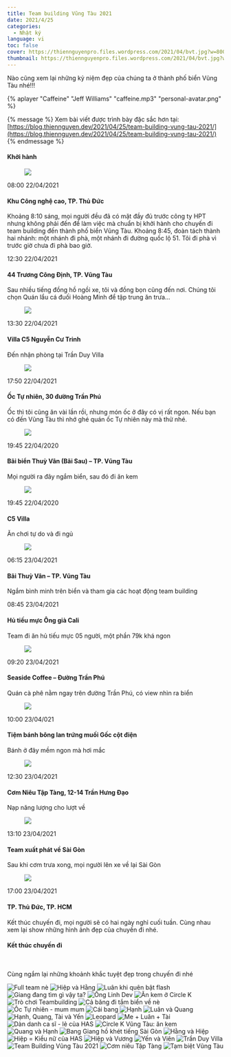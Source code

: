 ```yaml
---
title: Team building Vũng Tàu 2021
date: 2021/4/25
categories:
  - Nhật ký
language: vi
toc: false
cover: https://thiennguyenpro.files.wordpress.com/2021/04/bvt.jpg?w=800
thumbnail: https://thiennguyenpro.files.wordpress.com/2021/04/bvt.jpg?w=300
---
```


Nào cũng xem lại những kỷ niệm đẹp của chúng ta ở thành phố biển Vũng Tàu nhé!!!

{% aplayer "Caffeine" "Jeff Williams" "caffeine.mp3" "personal-avatar.png" %}

{% message %}
  Xem bài viết được trình bày đặc sắc hơn tại: [https://blog.thiennguyen.dev/2021/04/25/team-building-vung-tau-2021/](https://blog.thiennguyen.dev/2021/04/25/team-building-vung-tau-2021/)
{% endmessage %}

<!-- more -->

<div class="card-content">
   <h4 class="tag is-primary">Khởi hành</h4>
   <div class="timeline">
      <article class="media">
         <figure class="media-left image is-64x64">
              <a class="gallery-item" href="https://thiennguyen.icu/wp-content/uploads/2021/04/Team-building-Vung-Tau-2021-000.jpg"><img src="https://thiennguyenpro.files.wordpress.com/2021/08/team-building-vung-tau-2021-000.jpg?w=128"></a>
          </figure>
         <div class="media-content">
            <p class="title"><time datetime="2021-04-22T08:00:00.000Z">08:00 22/04/2021</time></p>
            <h4>Khu Công nghệ cao, TP. Thủ Đức</h4>
            <p>
              Khoảng 8:10 sáng, mọi người đều đã có mặt đầy đủ trước công ty HPT nhưng không phải đến để làm việc mà chuẩn bị khởi hành cho chuyến đi team building đến thành phố biển Vũng Tàu. Khoảng 8:45, đoàn tách thành hai nhánh: một nhánh đi phà, một nhánh đi đường quốc lộ 51. Tôi đi phà vì trước giờ chưa đi phà bao giờ.
            </p>
         </div>
      </article>
      <article class="media">
         <div class="media-content">
            <p class="title"><time datetime="2021-04-22T12:30:00.000Z">12:30 22/04/2021</p>
            <h4>44 Trương Công Định, TP. Vũng Tàu</h4>
            <p>
              Sau nhiều tiếng đồng hồ ngồi xe, tôi và đồng bọn cũng đến nơi. Chúng tôi chọn Quán lẩu cá đuối Hoàng Minh để tập trung ăn trưa…
            </p>
         </div>
      </article>
      <article class="media">
         <figure class="media-left image is-64x64">
              <a class="gallery-item" href="https://blog.thiennguyen.icu/wp-content/uploads/2021/04/DSC087581-min-768x512.jpg"><img src="https://thiennguyenpro.files.wordpress.com/2021/08/dsc087581-min-768x512-1.jpg?w=128"></a>
          </figure>
         <div class="media-content">
            <p class="title"><time datetime="2021-04-22T13:30:00.000Z">13:30 22/04/2021</time></p>
            <h4>Villa C5 Nguyễn Cư Trinh</h4>
            <p>
              Đến nhận phòng tại Trần Duy Villa
            </p>
         </div>
      </article>
       <article class="media">
         <figure class="media-left image is-64x64">
              <a class="gallery-item" href="https://blog.thiennguyen.icu/wp-content/uploads/2021/04/Team-building-Vung-Tau-2021-Oc-Tu-Nhien-768x512.jpg"><img src="https://thiennguyenpro.files.wordpress.com/2021/08/team-building-vung-tau-2021-oc-tu-nhien-768x512-1.jpg?w=128"></a>
          </figure>
         <div class="media-content">
            <p class="title"><time datetime="2021-04-22T17:50:00.000Z">17:50 22/04/2021</time></p>
            <h4>Ốc Tự nhiên, 30 đường Trần Phú</h4>
            <p>
              Ốc thì tôi cũng ăn vài lần rồi, nhưng món ốc ở đây có vị rất ngon. Nếu bạn có đến Vũng Tàu thì nhớ ghé quán ốc Tự nhiên này mà thử nhé.
            </p>
         </div>
      </article>
      <article class="media">
         <figure class="media-left image is-64x64">
            <a class="gallery-item" href="https://blog.thiennguyen.icu/wp-content/uploads/2021/04/Team-building-Vung-Tau-2021-Bai-Sau-768x512.jpg"><img src="https://thiennguyenpro.files.wordpress.com/2021/08/team-building-vung-tau-2021-bai-sau-768x512-1.jpg?w=128"></a>
         </figure>
         <div class="media-content">
            <p class="title"><time datetime="2021-04-22T19:45:00.000Z">19:45 22/04/2020</time></p>
            <h4>Bãi biển Thuỳ Vân (Bãi Sau) – TP. Vũng Tàu</h4>
            <p>
            Mọi người ra đây ngắm biển, sau đó đi ăn kem
            </p>
         </div>
      </article>
      <article class="media">
         <figure class="media-left image is-64x64">
            <a class="gallery-item" href="https://blog.thiennguyen.icu/wp-content/uploads/2021/04/team-building-vung-tau-2021-song-bai-villa-c5-min-768x511.jpg"><img src="https://thiennguyenpro.files.wordpress.com/2021/08/team-building-vung-tau-2021-song-bai-villa-c5-min-768x511-1.jpg?w=128"></a>
         </figure>
         <div class="media-content">
            <p class="title"><time datetime="2021-04-22T19:45:00.000Z">19:45 22/04/2020</time></p>
            <h4>C5 Villa</h4>
            <p>
            Ăn chơi tự do và đi ngủ
            </p>
         </div>
      </article>
      <article class="media">
         <figure class="media-left image is-64x64">
            <a class="gallery-item" href="https://blog.thiennguyen.icu/wp-content/uploads/2021/04/team-building-vung-tau-2021-tro-choi-01-w800-768x512.jpg"><img src="https://thiennguyenpro.files.wordpress.com/2021/08/team-building-vung-tau-2021-tro-choi-01-w800-768x512-1.jpg?w=128"></a>
         </figure>
         <div class="media-content">
            <p class="title"><time datetime="2021-04-23T06:15:00.000Z">06:15 23/04/2021</time></p>
            <h4>Bãi Thuỳ Vân – TP. Vũng Tàu</h4>
            <p>
            Ngắm bình minh trên biển và tham gia các hoạt động team building
            </p>
         </div>
      </article>
      <article class="media">
         <div class="media-content">
            <p class="title"><time datetime="2021-04-23T08:45:00.000Z">08:45 23/04/2021</time></p>
            <h4>Hủ tiếu mực Ông già Cali</h4>
            <p>
            Team đi ăn hủ tiếu mực 05 người, một phần 79k khá ngon
            </p>
         </div>
      </article>
      <article class="media">
         <figure class="media-left image is-64x64">
            <a class="gallery-item" href="https://blog.thiennguyen.dev/wp-content/uploads/2021/04/seaside-coffee-vung-tau-768x576.jpg"><img src="https://thiennguyenpro.files.wordpress.com/2021/08/seaside-coffee-vung-tau-768x576-1.jpg?w=128"></a>
         </figure>
         <div class="media-content">
            <p class="title"><time datetime="2021-04-23T09:20:00.000Z">09:20 23/04/2021</time></p>
            <h4>Seaside Coffee – Đường Trần Phú</h4>
            <p>
            Quán cà phê nằm ngay trên đường Trần Phú, có view nhìn ra biển
            </p>
         </div>
      </article>
      <article class="media">
         <figure class="media-left image is-64x64">
            <a class="gallery-item" href="https://blog.thiennguyen.dev/wp-content/uploads/2021/04/Goc-cot-dien-TP-vung-tau-768x576.jpg"><img src="https://thiennguyenpro.files.wordpress.com/2021/08/goc-cot-dien-tp-vung-tau-768x576-1.jpg?w=128"></a>
         </figure>
         <div class="media-content">
            <p class="title"><time datetime="2021-04-23T10:00:00.000Z">10:00 23/04/021</time></p>
            <h4>Tiệm bánh bông lan trứng muối Gốc cột điện</h4>
            <p>
            Bánh ở đây mềm ngon mà hơi mắc
            </p>
         </div>
      </article>
      <article class="media">
         <figure class="media-left image is-64x64">
            <a class="gallery-item" href="https://blog.thiennguyen.dev/wp-content/uploads/2021/04/DSC09228-768x512.jpg"><img src="https://thiennguyenpro.files.wordpress.com/2021/08/dsc09228-768x512-1.jpg?w=128"></a>
         </figure>
         <div class="media-content">
            <p class="title"><time datetime="2021-04-23T12:30:00.000Z">12:30 23/04/2021</time></p>
            <h4>Cơm Niêu Tập Tàng, 12-14 Trần Hưng Đạo</h4>
            <p>
            Nạp năng lượng cho lượt về
            </p>
         </div>
      </article>
      <article class="media">
         <figure class="media-left image is-64x64">
            <a class="gallery-item" href="https://blog.thiennguyen.dev/wp-content/uploads/2021/04/DSC09249-768x512.jpg"><img src="https://thiennguyenpro.files.wordpress.com/2021/04/dsc09249.jpg?w=128"></a>
         </figure>
         <div class="media-content">
            <p class="title"><time datetime="2021-04-23T13:10:00.000Z">13:10 23/04/2021</time></p>
            <h4>Team xuất phát về Sài Gòn</h4>
            <p>
            Sau khi cơm trưa xong, mọi người lên xe về lại Sài Gòn
            </p>
         </div>
      </article>
      <article class="media">
         <figure class="media-left image is-64x64">
            <a class="gallery-item" href="https://blog.thiennguyen.dev/wp-content/uploads/2021/04/BVT-720x404.jpg"><img src="https://blog.thiennguyen.dev/wp-content/uploads/2021/04/BVT-720x404.jpg?w=128"></a>
         </figure>
         <div class="media-content">
            <p class="title"><time datetime="2021-04-23T17:00:00.000Z">17:00 23/04/2021</time></p>
            <h4>TP. Thủ Đức, TP. HCM</h4>
            <p>
            Kết thúc chuyến đi, mọi người sẽ có hai ngày nghỉ cuối tuần. Cùng nhau xem lại show những hình ảnh đẹp của chuyến đi nhé.
            </p>
         </div>
      </article>
      <article class="media">
         <h4 class="tag is-danger">Kết thúc chuyến đi</h4>
      </article>
   </div>
   <br />
</div>


Cùng ngắm lại những khoảnh khắc tuyệt đẹp trong chuyến đi nhé
<div class="justified-gallery">

![Full team nè](https://thiennguyenpro.files.wordpress.com/2021/04/dsc09080-1.jpg?w=800)
![Hiệp và Hằng](https://thiennguyenpro.files.wordpress.com/2021/04/dsc09068.jpg?w=800)
![Luân khi quên bật flash](https://thiennguyenpro.files.wordpress.com/2021/04/dsc09073.jpg?w=800)
![Giang đang tìm gì vậy ta?](https://thiennguyenpro.files.wordpress.com/2021/04/dsc09075-1.jpg?w=800)
![Ông Linh Dev](https://thiennguyenpro.files.wordpress.com/2021/04/dsc09078-1.jpg?w=800)
![Ăn kem ở Circle K](https://thiennguyenpro.files.wordpress.com/2021/04/dsc08849.jpg?w=800)
![Trò chơi Teambuilding](https://thiennguyenpro.files.wordpress.com/2021/04/20210423_070007.jpg?w=800)
![Cả băng đi tắm biển về nè](https://thiennguyenpro.files.wordpress.com/2021/04/20210423_073839.jpg?w=800)
![Ốc Tự nhiên - mum mum](https://thiennguyenpro.files.wordpress.com/2021/04/dsc08777.jpg?w=800)
![Cái bang](https://thiennguyenpro.files.wordpress.com/2021/04/dsc08743.jpg?w=800)
![Hạnh](https://thiennguyenpro.files.wordpress.com/2021/04/dsc08744-1.jpg?w=800)
![Luân và Quang](https://thiennguyenpro.files.wordpress.com/2021/04/dsc08892.jpg?w=800)
![Hạnh, Quang, Tài và Yến](https://thiennguyenpro.files.wordpress.com/2021/04/dsc08828.jpg?w=800)
![Leopard](https://thiennguyenpro.files.wordpress.com/2021/04/dsc08826.jpg?w=800)
![Me + Luân + Tài](https://thiennguyenpro.files.wordpress.com/2021/04/dsc08861.jpg?w=800)
![Dàn danh ca sĩ - lẻ của HAS](https://thiennguyenpro.files.wordpress.com/2021/04/dsc08946.jpg?w=800)
![Circle K Vũng Tàu: ăn kem](https://thiennguyenpro.files.wordpress.com/2021/04/dsc08887.jpg?w=800)
![Quang và Hạnh](https://thiennguyenpro.files.wordpress.com/2021/04/dsc09221.jpg?w=800)
![Bang Giang hồ khét tiếng Sài Gòn](https://thiennguyenpro.files.wordpress.com/2021/04/dsc08982.jpg?w=800)
![Hằng và Hiệp](https://thiennguyenpro.files.wordpress.com/2021/04/dsc09067-2.jpg?w=800)
![Hiệp = Kiều nữ của HAS](https://thiennguyenpro.files.wordpress.com/2021/04/dsc09144.jpg?w=800)
![Hiệp và Vương](https://thiennguyenpro.files.wordpress.com/2021/04/dsc08769.jpg?w=800)
![Yến và Viên](https://thiennguyenpro.files.wordpress.com/2021/04/dsc08809.jpg?w=800)
![Trần Duy Villa](https://thiennguyenpro.files.wordpress.com/2021/04/dsc08953.jpg?w=800)
![Team Building Vũng Tàu 2021](https://thiennguyenpro.files.wordpress.com/2021/04/dsc09208.jpg?w=800)
![Cơm niêu Tập Tàng](https://thiennguyenpro.files.wordpress.com/2021/04/dsc09228.jpg?w=800)
![Tạm biệt Vũng Tàu](https://thiennguyenpro.files.wordpress.com/2021/04/dsc09249.jpg?w=800)

</div>
